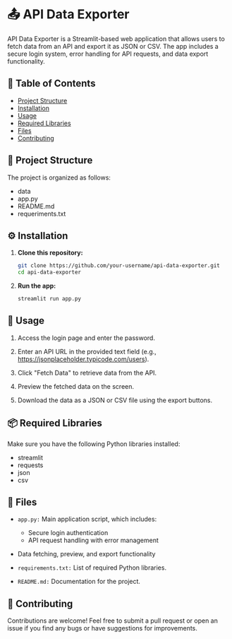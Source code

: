 # 📤 API Data Exporter

API Data Exporter is a Streamlit-based web application that allows users to fetch data from an API and export it as JSON or CSV. The app includes a secure login system, error handling for API requests, and data export functionality.

## 📑 Table of Contents
- [Project Structure](#project-structure)
- [Installation](#installation)
- [Usage](#usage)
- [Required Libraries](#required-libraries)
- [Files](#files)
- [Contributing](#contributing)

## 📂 Project Structure

The project is organized as follows:

- data
- app.py
- README.md
- requeriments.txt

## ⚙️ Installation

1. **Clone this repository:**
   ```bash
   git clone https://github.com/your-username/api-data-exporter.git
   cd api-data-exporter
2. **Run the app:**
   ```bash
   streamlit run app.py
## 🚀 Usage

1. Access the login page and enter the password.

2. Enter an API URL in the provided text field (e.g., https://jsonplaceholder.typicode.com/users).

3. Click "Fetch Data" to retrieve data from the API.

4. Preview the fetched data on the screen.

5. Download the data as a JSON or CSV file using the export buttons.

## 📦 Required Libraries
Make sure you have the following Python libraries installed:

- streamlit
- requests
- json
- csv

## 📄 Files
- `app.py:` Main application script, which includes:
    - Secure login authentication
    - API request handling with error management

- Data fetching, preview, and export functionality

- `requirements.txt:` List of required Python libraries.

- `README.md:` Documentation for the project.

## 🤝 Contributing
Contributions are welcome! Feel free to submit a pull request or open an issue if you find any bugs or have suggestions for improvements.

